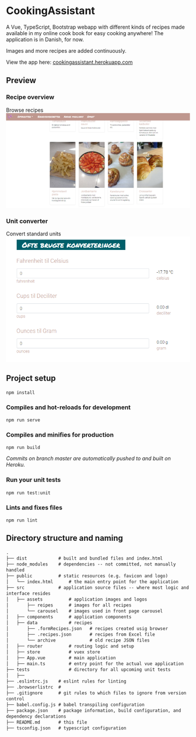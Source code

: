 # CookingAssistant
A Vue, TypeScript, Bootstrap webapp with different kinds of recipes made available in my online cook book for easy cooking anywhere! 
The application is in Danish, for now.

Images and more recipes are added continuously.

View the app here: [cookingassistant.herokuapp.com](https://cookingassistant.herokuapp.com/)

## Preview
### Recipe overview
Browse recipes
![](https://github.com/frksteenhoff/cookingassistant/blob/master/src/assets/preview.PNG)

### Unit converter
Convert standard units
![](https://github.com/frksteenhoff/cookingassistant/blob/master/src/assets/preview-converter.PNG)

## Project setup
```
npm install
```

### Compiles and hot-reloads for development
```
npm run serve
```

### Compiles and minifies for production
```
npm run build
```

_Commits on branch master are automatically pushed to and built on Heroku._

### Run your unit tests
```
npm run test:unit
```

### Lints and fixes files
```
npm run lint
```

## Directory structure and naming
```
.
├── dist            # built and bundled files and index.html 
├── node_modules    # dependencies -- not committed, not manually handled
├── public          # static resources (e.g. favicon and logo)
│   └── index.html      # the main entry point for the application
├── src             # application source files -- where most logic and interface resides
│   ├── assets          # application images and logos
│       ├── reipes      # images for all recipes
│       └── carousel    # images used in front page carousel 
│   ├── components      # application components
│   ├── data            # recipes
│       ├── .formRecipes.json   # recipes created usig browser
│       ├── .recipes.json       # recipes from Excel file
│       └── archive             # old recipe JSON files
│   ├── router          # routing logic and setup
│   ├── store           # vuex store
│   ├── App.vue         # main application
│   ├── main.ts         # entry point for the actual vue application 
├── tests               # directory for all upcoming unit tests
│   ├── 
├── .eslintrc.js    # eslint rules for linting
├── .browserlistrc  # 
├── .gitignore      # git rules to which files to ignore from version control
├── babel.config.js # babel transpiling configuration
├── package.json    # package information, build configuration, and dependency declarations
├── README.md       # this file
├── tsconfig.json   # typescript configuration
```

